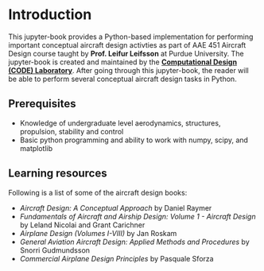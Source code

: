 # Introduction
This jupyter-book provides a Python-based implementation for performing important conceptual aircraft design activties
as part of AAE 451 Aircraft Design course taught by **Prof. Leifur Leifsson** at Purdue University. The jupyter-book is created
and maintained by the [**Computational Design (CODE) Laboratory**](https://www.computationaldesignlab.org/). After going
through this jupyter-book, the reader will be able to perform several conceptual aircraft design tasks in Python.

## Prerequisites
- Knowledge of undergraduate level aerodynamics, structures, propulsion, stability and control
- Basic python programming and ability to work with numpy, scipy, and matplotlib

## Learning resources
Following is a list of some of the aircraft design books:
- *Aircraft Design: A Conceptual Approach* by Daniel Raymer
- *Fundamentals of Aircraft and Airship Design: Volume 1 - Aircraft Design* by Leland Nicolai and Grant Carichner
- *Airplane Design (Volumes I-VIII)* by Jan Roskam
- *General Aviation Aircraft Design: Applied Methods and Procedures* by Snorri Gudmundsson
- *Commercial Airplane Design Principles* by Pasquale Sforza 

<!-- ## Expected learning outcomes
After going through this jupyter-book, the reader will:
- Be able to initial weight estimation of the airplane
- Perform constraint analysis to identify parameters such as wing loading and power/thrust loading
- Compute wing planform variables
- 

In short, reader will be able to perform several conceptual aircraft design tasks in Python. -->
